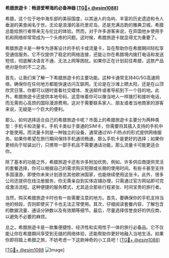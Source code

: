 **希腊旅遊卡：畅游爱琴海的必备神器 [[TG💪+ @esim1088](https://t.me/s/esim1088)]**

希腊，这个位于地中海东部的美丽国度，以其迷人的岛屿、丰富的历史遗迹和令人垂涎的美食闻名于世。无论是浪漫的圣托里尼岛，还是充满古韵的雅典卫城，希腊总能给旅行者带来无与伦比的体验。然而，对于许多游客来说，在异国他乡使用手机和网络却常常成为一个头疼的问题。这时候，希腊旅遊卡就显得尤为重要了。

希腊旅遊卡是一种专为游客设计的手机卡或流量卡，旨在帮助你在希腊期间轻松享受通信服务。它不仅提供了稳定的网络连接，还能让你在希腊境内拨打电话和发送短信，彻底解决语言不通、无法上网等困扰。如果你正在计划前往希腊，这款产品绝对是你的不二之选。

首先，让我们来了解一下希腊旅遊卡的主要功能。这种卡通常支持4G/5G高速网络，确保你在任何地方都能快速访问互联网。无论是在沙滩上晒太阳，还是在山顶欣赏日落，你都可以随时查看社交媒体、发送邮件或者导航到下一个目的地。此外，希腊旅遊卡还提供本地号码，这意味着你可以像当地人一样拨打和接听电话，而无需担心高昂的国际漫游费用。这对于需要联系家人、朋友或者当地商家的游客来说，无疑是一个巨大的便利。

那么，如何选择适合自己的希腊旅遊卡呢？市面上的希腊旅遊卡主要分为两种类型：手机卡和流量卡。手机卡类似于普通的SIM卡，你需要将其插入支持的手机中才能使用。而流量卡则是一种独立的设备，通常通过Wi-Fi热点的形式提供网络服务。如果你希望在旅行期间保持手机通讯畅通，那么手机卡是更好的选择；如果你更倾向于轻装出行，只携带一部手机且不需要通话功能，那么流量卡可能更适合你。

除了基本的功能之外，希腊旅遊卡还有许多附加优势。例如，许多供应商提供灵活的套餐选择，你可以根据自己的需求购买短期或长期的使用时间。有些卡甚至支持多国漫游，即使你未来计划游览其他欧洲国家，也能继续使用这张卡。此外，很多公司还提供在线注册服务，你无需亲自到实体店铺办理，只需通过官方网站即可完成激活流程。这种便捷的服务模式，尤其适合那些行程紧张、时间宝贵的旅行者。

当然，购买希腊旅遊卡时也有一些需要注意的地方。首先，要确保你的手机支持当地的频段，否则即使买了卡也无法正常使用。其次，仔细阅读套餐内容，了解包含的数据流量、通话分钟数以及有效期等细节。最后，尽量选择信誉良好的供应商，以避免不必要的麻烦。

总之，希腊旅遊卡是一款集便捷性、经济性和实用性于一体的旅行必备品。它不仅能让你在希腊期间享受到无缝的网络体验，还能帮助你更好地融入当地生活。如果你即将踏上希腊之旅，不妨考虑一下这款神奇的小工具吧！[[TG💪+ @esim1088](https://t.me/s/esim1088)]

[[TG💪+ @esim1088](https://t.me/s/esim1088) ![Image](https://i.postimg.cc/4NQfJmqS/Snipaste-2025-05-13-00-14-12.png)]
